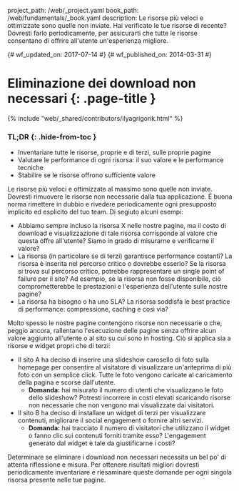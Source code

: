 project_path: /web/_project.yaml
book_path: /web/fundamentals/_book.yaml
description: Le risorse più veloci e ottimizzate sono quelle non inviate. Hai verificato le tue risorse di recente? Dovresti farlo periodicamente, per assicurarti che tutte le risorse consentano di offrire all'utente un'esperienza migliore.

{# wf_updated_on: 2017-07-14 #}
{# wf_published_on: 2014-03-31 #}

# Eliminazione dei download non necessari {: .page-title }

{% include "web/_shared/contributors/ilyagrigorik.html" %}

### TL;DR {: .hide-from-toc }
-  Inventariare tutte le risorse, proprie e di terzi, sulle proprie pagine
-  Valutare le performance di ogni risorsa: il suo valore e le performance
   tecniche
-  Stabilire se le risorse offrono sufficiente valore

Le risorse più veloci e ottimizzate al massimo sono quelle non inviate. Dovresti
rimuovere le risorse non necessarie dalla tua applicazione.
È buona norma rimettere in dubbio e rivedere periodicamente ogni presupposto
implicito ed esplicito del tuo team. Di segiuto alcuni esempi:

*  Abbiamo sempre incluso la risorsa X nelle nostre pagine, ma il costo di
   download e visualizzazione di tale risorsa corrisponde al valore che questa
   offre all'utente? Siamo in grado di misurarne e verificarne il valore?
*  La risorsa (in particolare se di terzi) garantisce performance costanti? La
   risorsa è inserita nel percorso critico o dovrebbe esserlo? Se la risorsa si
   trova sul percorso critico, potrebbe rappresentare un single point of failure
   per il sito? Ad esempio, se la risorsa non fosse disponibile, ciò
   comprometterebbe le prestazioni e l'esperienza dell'utente sulle nostre
   pagine?
*  La risorsa ha bisogno o ha uno SLA? La risorsa soddisfa le best practice di
   performance: compressione, caching e così via?

Molto spesso le nostre pagine contengono risorse non necessarie o che, peggio
ancora, rallentano l'esecuzione delle pagine senza offrire alcun valore aggiunto
all'utente o al sito su cui sono in hosting. Ciò si applica sia a risorse e
widget propri che di terzi:

*  Il sito A ha deciso di inserire una slideshow carosello di foto sulla
   homepage per consentire al visitatore di visualizzare un'anteprima di più
   foto con un semplice click.  Tutte le foto vengono caricate al caricamento
   della pagina e scorse dall'utente.
    * **Domanda:** hai misurato il numero di utenti che visualizzano le foto
    dello slideshow? Potresti incorrere in costi elevati scaricando risorse non
    necessarie che non vengono mai visualizzate dai visitatori.
*  Il sito B ha deciso di installare un widget di terzi per visualizzare
   contenuti, migliorare il social engagement o fornire altri servizi.
    * **Domanda:** hai tracciato il numero di visitatori che utilizzano il
    widget o fanno clic sui contenuti forniti tramite esso? L'engagement
    generato dal widget è tale da giustificarne i costi?

Determinare se eliminare i download non necessari necessita un bel po' di
attenta riflessione e misura. Per ottenere risultati migliori dovresti
periodicamente inventariare e riesaminare queste domande per ogni singola
risorsa presente nelle tue pagine.
